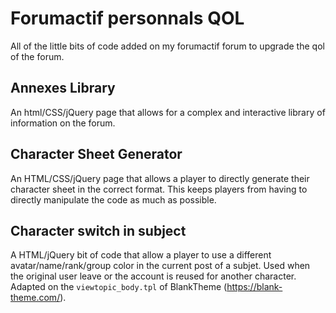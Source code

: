 # Forumactif personnals QOL

All of the little bits of code added on my forumactif forum to upgrade the qol of the forum.

## Annexes Library

An html/CSS/jQuery page that allows for a complex and interactive library of information on the forum.

## Character Sheet Generator

An HTML/CSS/jQuery page that allows a player to directly generate their character sheet in the correct format. This keeps players from having to directly manipulate the code as much as possible.

## Character switch in subject

A HTML/jQuery bit of code that allow a player to use a different avatar/name/rank/group color in the current post of a subjet. Used when the original user leave or the account is reused for another character. Adapted on the `viewtopic_body.tpl` of BlankTheme (https://blank-theme.com/).
